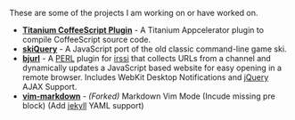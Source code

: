 These are some of the projects I am working on or have worked on.

- **[Titanium CoffeeScript Plugin](http://sukima.github.io/ti_coffee_plugin/)** -
  A Titanium Appcelerator plugin to compile CoffeeScript source code.
- **[skiQuery](http://sukima.github.com/skiQuery/)** - A JavaScript port of the old
  classic command-line game ski.
- **[bjurl](http://sukima.github.com/bjurl)** - A [PERL][] plugin for [irssi][]
  that collects URLs from a channel and dynamically updates a JavaScript based
  website for easy opening in a remote browser. Includes WebKit Desktop
  Notifications and [jQuery][] AJAX Support.
- **[vim-markdown](http://github.com/sukima/vim-markdown)** - _(Forked)_ Markdown Vim
  Mode (Incude missing pre block) (Add [jekyll][] YAML support)

[irssi]: http://irssi.org/
[redmine]: http://www.redmine.org/
[jQuery]: http://jquery.com/
[PERL]: http://www.perl.org/
[jekyll]: http://jekyllrb.com/
